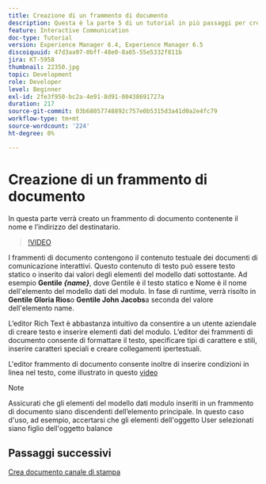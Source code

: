 ```yaml
---
title: Creazione di un frammento di documento
description: Questa è la parte 5 di un tutorial in più passaggi per creare il tuo primo documento di comunicazione interattiva. In questa parte verrà creato un frammento di documento contenente il nome e l’indirizzo del destinatario.
feature: Interactive Communication
doc-type: Tutorial
version: Experience Manager 6.4, Experience Manager 6.5
discoiquuid: 47d3aa97-0bff-48e0-8a65-55e5332f811b
jira: KT-5958
thumbnail: 22350.jpg
topic: Development
role: Developer
level: Beginner
exl-id: 2fe3f950-bc2a-4e91-8d91-00438691727a
duration: 217
source-git-commit: 03b68057748892c757e0b5315d3a41d0a2e4fc79
workflow-type: tm+mt
source-wordcount: '224'
ht-degree: 0%

---
```


# Creazione di un frammento di documento

In questa parte verrà creato un frammento di documento contenente il nome e l’indirizzo del destinatario.

>[!VIDEO](https://video.tv.adobe.com/v/36342?quality=12&learn=on&captions=ita)

I frammenti di documento contengono il contenuto testuale dei documenti di comunicazione interattivi. Questo contenuto di testo può essere testo statico o inserito dai valori degli elementi del modello dati sottostante. Ad esempio **Gentile _{name}_**, dove Gentile è il testo statico e Nome è il nome dell&#39;elemento del modello dati del modulo. In fase di runtime, verrà risolto in **Gentile Gloria Rios**&#x200B;o **Gentile John Jacobs**&#x200B;a seconda del valore dell&#39;elemento name.

L’editor Rich Text è abbastanza intuitivo da consentire a un utente aziendale di creare testo e inserire elementi dati del modulo. L’editor dei frammenti di documento consente di formattare il testo, specificare tipi di carattere e stili, inserire caratteri speciali e creare collegamenti ipertestuali.

L&#39;editor frammento di documento consente inoltre di inserire condizioni in linea nel testo, come illustrato in questo [video](https://helpx.adobe.com/experience-manager/kt/forms/using/editing-improvements-correspondence-mgmt-feature-video-use.html)

>[!NOTE]
>
>Assicurati che gli elementi del modello dati modulo inseriti in un frammento di documento siano discendenti dell’elemento principale. In questo caso d&#39;uso, ad esempio, accertarsi che gli elementi dell&#39;oggetto User selezionati siano figlio dell&#39;oggetto balance

## Passaggi successivi

[Crea documento canale di stampa](./create-print-channel-document.md)
